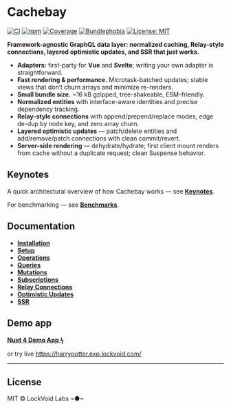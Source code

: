 # Cachebay

[![CI](https://github.com/lockvoid/cachebay/actions/workflows/test.yml/badge.svg)](https://github.com/lockvoid/cachebay/actions/workflows/test.yml)
[![npm](https://img.shields.io/npm/v/cachebay.svg)](https://www.npmjs.com/package/cachebay)
[![Coverage](https://codecov.io/gh/lockvoid/cachebay/branch/main/graph/badge.svg)](https://codecov.io/gh/lockvoid/cachebay)
[![Bundlephobia](https://img.shields.io/bundlephobia/minzip/cachebay)](https://bundlephobia.com/package/cachebay)
[![License: MIT](https://img.shields.io/badge/License-MIT-yellow.svg)](https://opensource.org/licenses/MIT)

**Framework-agnostic GraphQL data layer: normalized caching, Relay-style connections, layered optimistic updates, and SSR that just works.**

- **Adapters:** first-party for **Vue** and **Svelte**; writing your own adapter is straightforward.
- **Fast rendering & performance.** Microtask-batched updates; stable views that don’t churn arrays and minimize re-renders.
- **Small bundle size.** ~16 kB gzipped, tree-shakeable, ESM-friendly.
- **Normalized entities** with interface-aware identities and precise dependency tracking.
- **Relay-style connections** with append/prepend/replace modes, edge de-dup by node key, and zero array churn.
- **Layered optimistic updates** — patch/delete entities and add/remove/patch connections with clean commit/revert.
- **Server-side rendering** — dehydrate/hydrate; first client mount renders from cache without a duplicate request; clean Suspense behavior.

## Keynotes

A quick architectural overview of how Cachebay works — see **[Keynotes](./docs/KEYNOTES.md)**.

For benchmarking — see **[Benchmarks](./docs/BENCHMARKS.md)**.

## Documentation

- **[Installation](./docs/INSTALLATION.md)**
- **[Setup](./docs/SETUP.md)**
- **[Operations](./docs/OPERATIONS.md)**
- **[Queries](./docs/QUERIES.md)**
- **[Mutations](./docs/MUTATIONS.md)**
- **[Subscriptions](./docs/SUBSCRIPTIONS.md)**
- **[Relay Connections](./docs/RELAY_CONNECTIONS.md)**
- **[Optimistic Updates](./docs/OPTIMISTIC_UPDATES.md)**
- **[SSR](./docs/SSR.md)**

## Demo app

**[Nuxt 4 Demo App ϟ](./packages/demo)**

or try live https://harrypotter.exp.lockvoid.com/

---

## License

MIT © LockVoid Labs ~●~
